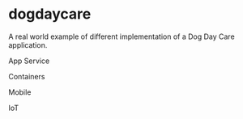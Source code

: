 # dogdaycare
A real world example of different implementation of a Dog Day Care application.

App Service

Containers

Mobile

IoT


